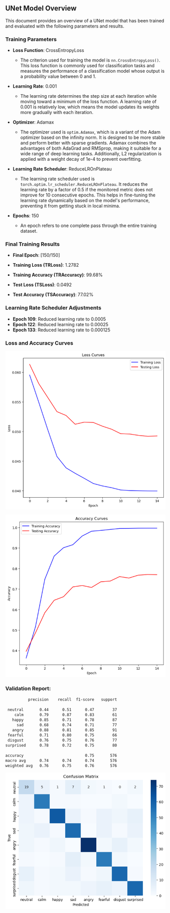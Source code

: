 ## UNet Model Overview

This document provides an overview of a UNet model that has been trained and evaluated with the following parameters and results.

### Training Parameters

- **Loss Function**: CrossEntropyLoss

  - The criterion used for training the model is `nn.CrossEntropyLoss()`. This loss function is commonly used for classification tasks and measures the performance of a classification model whose output is a probability value between 0 and 1.

- **Learning Rate**: 0.001

  - The learning rate determines the step size at each iteration while moving toward a minimum of the loss function. A learning rate of 0.001 is relatively low, which means the model updates its weights more gradually with each iteration.

- **Optimizer**: Adamax

  - The optimizer used is `optim.Adamax`, which is a variant of the Adam optimizer based on the infinity norm. It is designed to be more stable and perform better with sparse gradients. Adamax combines the advantages of both AdaGrad and RMSprop, making it suitable for a wide range of deep learning tasks. Additionally, L2 regularization is applied with a weight decay of 1e-4 to prevent overfitting.

- **Learning Rate Scheduler**: ReduceLROnPlateau

  - The learning rate scheduler used is `torch.optim.lr_scheduler.ReduceLROnPlateau`. It reduces the learning rate by a factor of 0.5 if the monitored metric does not improve for 10 consecutive epochs. This helps in fine-tuning the learning rate dynamically based on the model's performance, preventing it from getting stuck in local minima.

- **Epochs**: 150
  - An epoch refers to one complete pass through the entire training dataset.

### Final Training Results

- **Final Epoch**: [150/150]

- **Training Loss (TRLoss)**: 1.2782

- **Training Accuracy (TRAccuracy)**: 99.68%

- **Test Loss (TSLoss)**: 0.0492

- **Test Accuracy (TSAccuracy)**: 77.02%

### Learning Rate Scheduler Adjustments

- **Epoch 109**: Reduced learning rate to 0.0005
- **Epoch 122**: Reduced learning rate to 0.00025
- **Epoch 133**: Reduced learning rate to 0.000125

### Loss and Accuracy Curves

![alt text](Loss_Curves.png)

![alt text](Acc_Curves.png)

### Validation Report:

              precision    recall  f1-score   support

     neutral       0.44      0.51      0.47        37
        calm       0.79      0.87      0.83        61
       happy       0.85      0.71      0.78        87
         sad       0.68      0.74      0.71        77
       angry       0.88      0.81      0.85        91
     fearful       0.71      0.80      0.75        66
     disgust       0.76      0.75      0.76        77
    surprised      0.78      0.72      0.75        80

    accuracy                           0.75       576
    macro avg      0.74      0.74      0.74       576
    weighted avg   0.76      0.75      0.76       576

![alt text](Conf_Mtrx.png)
